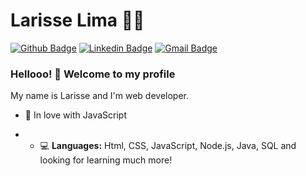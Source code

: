 # Larisse Lima :woman_technologist:

[![Github Badge](https://img.shields.io/badge/-Github-000?style=flat-square&logo=Github&logoColor=white&link=https://github.com/LarisseLima)](https://github.com/LarisseLima)
[![Linkedin Badge](https://img.shields.io/badge/-LinkedIn-blue?style=flat-square&logo=Linkedin&logoColor=white&link=https://www.linkedin.com/in/larisselima/)](https://www.linkedin.com/in/larisselima/)
[![Gmail Badge](https://img.shields.io/badge/-Gmail-c14438?style=flat-square&logo=Gmail&logoColor=white&link=mailto:larisse.lima2@gmail.com)](mailto:larisse.lima2@gmail.com)


### Hellooo! 👋 Welcome to my profile

My name is Larisse and I'm  web developer.

 - 💙 In love with JavaScript

 - - 💻 **Languages:** Html, CSS, JavaScript, Node.js, Java, SQL and looking for learning much more!
